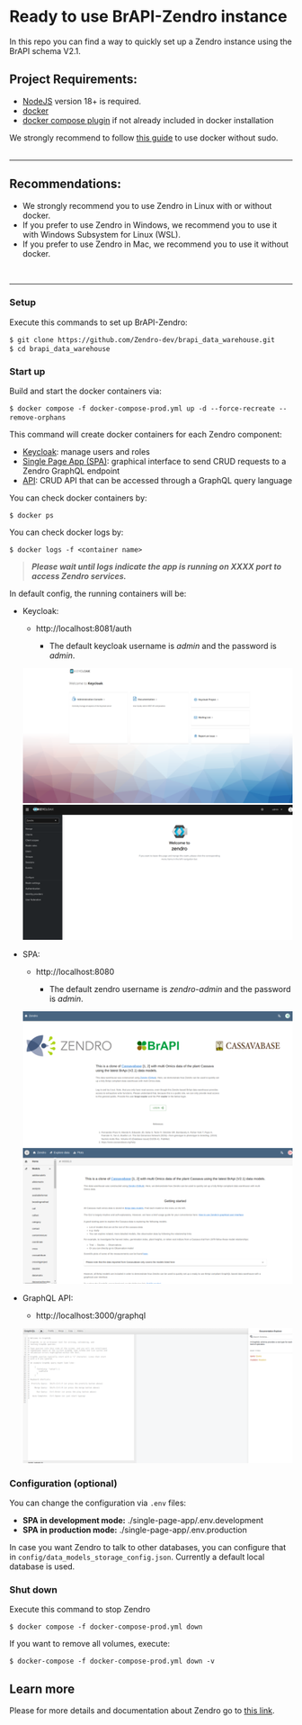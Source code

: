# Ready to use BrAPI-Zendro instance

In this repo you can find a way to quickly set up a Zendro instance using the BrAPI schema V2.1.


## Project Requirements:
 * [NodeJS](https://nodejs.org/en/) version 18+ is required.
 * [docker](https://docs.docker.com/get-docker/)
 * [docker compose plugin](https://docs.docker.com/compose/install/#install-compose) if not already included in docker installation

 We strongly recommend to follow [this guide](https://docs.docker.com/engine/install/linux-postinstall/) to use docker without sudo.
 <br/><br/>

* * *
## Recommendations:
  * We strongly recommend you to use Zendro in Linux with or without docker.
  * If you prefer to use Zendro in Windows, we recommend you to use it with Windows Subsystem for Linux (WSL).
  * If you prefer to use Zendro in Mac, we recommend you to use it without docker.

 <br/>

* * *
### Setup

Execute this commands to set up BrAPI-Zendro:

```
$ git clone https://github.com/Zendro-dev/brapi_data_warehouse.git
$ cd brapi_data_warehouse
```

### Start up

Build and start the docker containers via:

```
$ docker compose -f docker-compose-prod.yml up -d --force-recreate --remove-orphans 
```

This command will create docker containers for each Zendro component:
* [Keycloak](https://zendro-dev.github.io/oauth.html): manage users and roles
* [Single Page App (SPA)](https://github.com/Zendro-dev/single-page-app): graphical interface to send CRUD requests to a Zendro GraphQL endpoint
* [API](https://github.com/Zendro-dev/graphql-server): CRUD API that can be accessed through a GraphQL query language


You can check docker containers by:
```
$ docker ps
```

You can check docker logs by:
```
$ docker logs -f <container name>
```

> ***Please wait until logs indicate the app is running on XXXX port to access Zendro services.***

In default config, the running containers will be:

* Keycloak: 
    * http://localhost:8081/auth
    
      * The default keycloak username is *admin* and the password is *admin*.

  ![Keycloak example](../images/auth1.png)
  ![Keycloak example](../images/auth2.png)

* SPA: 
    * http://localhost:8080

      * The default zendro username is *zendro-admin* and the password is *admin*.

  ![spa example](../images/spa1.png)
  ![spa example](../images/spa2.png)

* GraphQL API: 
    * http://localhost:3000/graphql

  ![api example](../images/graphql.png)


### Configuration (optional)

You can change the configuration via `.env` files:

* **SPA in development mode:** ./single-page-app/.env.development
* **SPA in production mode:** ./single-page-app/.env.production


In case you want Zendro to talk to other databases, you can configure that in `config/data_models_storage_config.json`. Currently a default local database is used.

### Shut down

Execute this command to stop Zendro

```
$ docker compose -f docker-compose-prod.yml down
```

If you want to remove all volumes, execute:

```
$ docker-compose -f docker-compose-prod.yml down -v
```


## Learn more 

Please for more details and documentation about Zendro go to [this link](https://zendro-dev.github.io/).